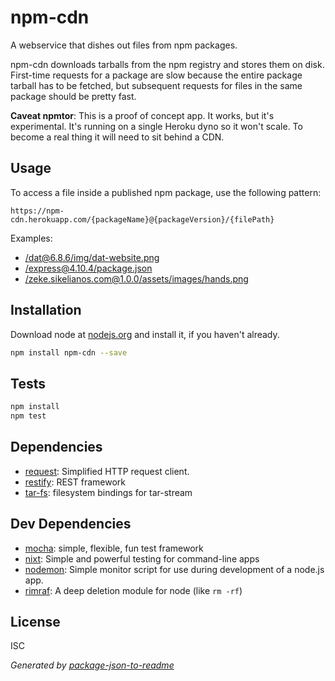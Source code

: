 # npm-cdn

A webservice that dishes out files from npm packages.

npm-cdn downloads tarballs from the npm registry and stores them on disk. First-time requests for a package are slow because the entire package tarball has to be fetched, but subsequent requests for files in the same package should be pretty fast.

**Caveat npmtor**: This is a proof of concept app. It works, but it's experimental. It's running on a single Heroku dyno so it won't scale. To become a real thing it will need to sit behind a CDN.

## Usage

To access a file inside a published npm package, use the following pattern:

```
https://npm-cdn.herokuapp.com/{packageName}@{packageVersion}/{filePath}
```

Examples:

- [/dat@6.8.6/img/dat-website.png](https://npm-cdn.herokuapp.com/dat@6.8.6/img/dat-website.png)
- [/express@4.10.4/package.json](https://npm-cdn.herokuapp.com/express@4.10.4/package.json)
- [/zeke.sikelianos.com@1.0.0/assets/images/hands.png](https://npm-cdn.herokuapp.com/zeke.sikelianos.com@1.0.0/assets/images/hands.png)

## Installation

Download node at [nodejs.org](http://nodejs.org) and install it, if you haven't already.

```sh
npm install npm-cdn --save
```

## Tests

```sh
npm install
npm test
```

## Dependencies

- [request](https://github.com/request/request): Simplified HTTP request client.
- [restify](https://github.com/mcavage/node-restify): REST framework
- [tar-fs](https://github.com/mafintosh/tar-fs): filesystem bindings for tar-stream

## Dev Dependencies

- [mocha](https://github.com/mochajs/mocha): simple, flexible, fun test framework
- [nixt](https://github.com/vesln/nixt): Simple and powerful testing for command-line apps
- [nodemon](https://github.com/remy/nodemon): Simple monitor script for use during development of a node.js app.
- [rimraf](https://github.com/isaacs/rimraf): A deep deletion module for node (like `rm -rf`)


## License

ISC

_Generated by [package-json-to-readme](https://github.com/zeke/package-json-to-readme)_
